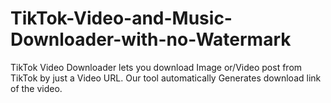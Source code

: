 # TikTok-Video-and-Music-Downloader-with-no-Watermark
TikTok Video Downloader lets you download Image or/Video post from TikTok by just a Video URL. Our tool automatically Generates download link of the video.

